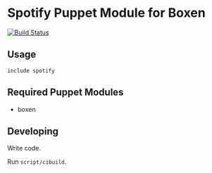 # Spotify Puppet Module for Boxen

[![Build Status](https://travis-ci.org/boxen/puppet-spotify.png?branch=master)](https://travis-ci.org/boxen/puppet-spotify)

## Usage

```puppet
include spotify
```

## Required Puppet Modules

* boxen

## Developing

Write code.

Run `script/cibuild`.
